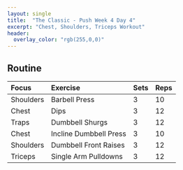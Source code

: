 ```yaml
---
layout: single
title:  "The Classic - Push Week 4 Day 4"
excerpt: "Chest, Shoulders, Triceps Workout"
header:
  overlay_color: "rgb(255,0,0)"
---
```


## Routine

| Focus | Exercise | Sets | Reps |
|:-|:-|:-|:-|
|Shoulders|Barbell Press|3|10|
|Chest|Dips|3|12|
|Traps|Dumbbell Shurgs|3|12|
|Chest|Incline Dumbbell Press|3|10|
|Shoulders|Dumbbell Front Raises|3|12|
|Triceps|Single Arm Pulldowns|3|12|
